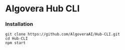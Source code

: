 # Algovera Hub CLI

### Installation
```
git clone https://github.com/AlgoveraAI/Hub-CLI.git
cd Hub-CLI
npm start
```
